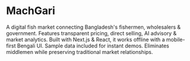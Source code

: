# MachGari
A digital fish market connecting Bangladesh's fishermen, wholesalers &amp; government. Features transparent pricing, direct selling, AI advisory &amp; market analytics. Built with Next.js &amp; React, it works offline with a mobile-first Bengali UI. Sample data included for instant demos. Eliminates middlemen while preserving traditional market relationships.
